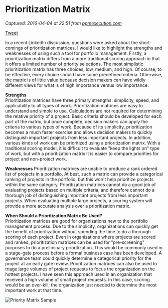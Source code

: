 # Prioritization Matrix

_Captured: 2016-04-04 at 22:51 from [ppmexecution.com](http://ppmexecution.com/prioritization-matrix/)_

[Tweet](https://twitter.com/share)

In a recent LinkedIn discussion, questions were asked about the short-comings of prioritization matrices. I would like to highlight the strengths and weaknesses of using such a tool for portfolio management. Firstly, a prioritization matrix differs from a more traditional scoring approach in that it offers a limited number of priority selections. The most simplistic prioritization matrix has three choices, low, medium, and high. Of course, to be effective, every choice should have some predefined criteria. Otherwise, the matrix is of little value because decision makers can have wildly different views for what is of high importance versus low importance.

**Strengths**  
Prioritization matrices have three primary strengths: simplicity, speed, and applicability to all types of work. Prioritization matrices are easy to understand and simple to use. Calculations are not required for determining the relative priority of a project. Basic criteria should be developed for each part of the matrix, but once complete, decision makers can apply the criteria to various types of work. Because of its simplicity, prioritization becomes a much faster exercise and allows decision makers to quickly distinguish important projects from less important projects. In addition, various kinds of work can be prioritized using a prioritization matrix. With a traditional scoring model, it is difficult to evaluate "keep the lights on" type of work, but with a prioritization matrix it is easier to compare priorities for project and non-project work.

**Weaknesses**
Prioritization matrices are unable to produce a rank ordered list of projects in a portfolio. At best, such a matrix can provide a categorical ranking of projects in the portfolio, but this won't help prioritize projects within the same category. Prioritization matrices cannot do a good job of evaluating projects based on multiple criteria, and therefore cannot do a thorough job of distinguishing important projects from less important projects. When evaluating multiple large projects, a scoring system will provide a more accurate analysis over a prioritization matrix.

**When Should a Prioritization Matrix Be Used?**  
Prioritization matrices are good for organizations new to the portfolio management process. Due to the simplicity, organizations can quickly get the benefit of prioritization without spending the time to do a thorough scoring of each project. Even in organizations where projects are scored and ranked, prioritization matrices can be used for "pre-screening" purposes to do a preliminary prioritization. This would be commonly used in a stage-gate process before a formal business case has been developed. A governance team could quickly determine a categorical priority for the project at an early gate review. Prioritization matrices can also be used to triage large volumes of project requests to focus the organization on the hottest projects. I have seen this approach used in an organization that received a high volume of small project requests. In this case, scoring would be an over-kill; the organization just needed to determine the most important work at that time.

![Priority Matrix Sample](http://ppmexecution.com/wp-content/uploads/2012/11/Priority-Matrix-Sample-1024x725.jpg)
